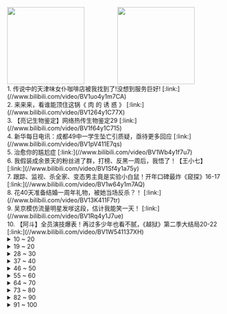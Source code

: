 <div >
<a style="float:left;width:51%;" href = "https://github.com/anuraghazra/github-readme-stats">
   <img  style="height:180px" src = "https://github-readme-stats.vercel.app/api?username=iuuuuuaena&theme=buefy&show_icons=true"/>
</a>
<a  style="float:right;width:49%" href = "https://github.com/anuraghazra/github-readme-stats">
   <img style="height:180px" src="https://github-readme-stats.vercel.app/api/top-langs/?username=anuraghazra&layout=compact"/>
</a>
</div>1. 传说中的天津味女仆咖啡店被我找到了!没想到服务巨好! [:link:](//www.bilibili.com/video/BV1uo4y1m7CA) <br>
2. 来来来，看谁能顶住这锅《 肉 的 诱 惑 》 [:link:](//www.bilibili.com/video/BV1264y1C77X) <br>
3. 【亮记生物鉴定】网络热传生物鉴定29 [:link:](//www.bilibili.com/video/BV1f64y1C715) <br>
4. 新华每日电讯：成都49中一学生坠亡引质疑，亟待更多回应 [:link:](//www.bilibili.com/video/BV1pV411E7qs) <br>
5. 治愈你的尴尬症 [:link:](//www.bilibili.com/video/BV1Wb4y1f7u7) <br>
6. 我假装成余景天的粉丝进了群，打榜、反黑一周后，我悟了！【王小七】 [:link:](//www.bilibili.com/video/BV1Sf4y1a75y) <br>
7. 跟踪、监视、杀全家、变态男主竟是实验小白鼠！开年口碑最炸《窥探》16-17 [:link:](//www.bilibili.com/video/BV1w64y1m7AQ) <br>
8. 花40天准备结婚一周年礼物，被她当场反杀？！ [:link:](//www.bilibili.com/video/BV13K411F7tr) <br>
9. 吴京模仿流量明星发嗲这段，估计我能笑一天！ [:link:](//www.bilibili.com/video/BV1Rq4y1J7ue) <br>
10. 【阿斗】全员演技爆表！再过多少年也看不腻，《越狱》第二季大结局20-22 [:link:](//www.bilibili.com/video/BV1W541137XH) <br>
<details>
<summary>10 ~ 20</summary>
11. 【逸语道破】成都四十九中事件反思 流量汹汹 真相如何与舆情赛跑 [:link:](//www.bilibili.com/video/BV1qU4y1t7B6) <br>
12. 全网爆哭！延乔路的尽头，是繁华大道！9.3高燃民国历史剧《觉醒年代》P11 [:link:](//www.bilibili.com/video/BV1yy4y1p71t) <br>
13. 《原神》优菈角色PV——「深夜酒馆的邂逅」 [:link:](//www.bilibili.com/video/BV17b4y1f7Lt) <br>
14. 985大学《内卷的名义》 [:link:](//www.bilibili.com/video/BV1z64y127bX) <br>
15. 厨师长教你：8种不同的包菜做法，这里总有一款属于你的菜 [:link:](//www.bilibili.com/video/BV1S541137hu) <br>
16. 真的能玩！用硬纸板做出超级马里奥【阅片无数Ⅱ 02】 [:link:](//www.bilibili.com/video/BV1rN411o7c4) <br>
17. 许可馨回国了？改名了？雨过天晴了？No！ [:link:](//www.bilibili.com/video/BV1XK4y1d7Ab) <br>
18. 被美媒骂走狗？郭杰瑞：我不在乎他们的假新闻 [:link:](//www.bilibili.com/video/BV1Ff4y1Y74b) <br>
19. 【warma】我的皮卡丘为什么是这样子的？！ [:link:](//www.bilibili.com/video/BV13h411v7ac) <br>
</details>
<details>
<summary>19 ~ 20</summary>
20. 作为损失最大的UP之一，打断牙也得下架，不妥协 [:link:](//www.bilibili.com/video/BV1Zq4y1J7p4) <br>
21. 成都49中的悲剧过后，我看到了颜色革命的影子 [:link:](//www.bilibili.com/video/BV1Rf4y1a7jC) <br>
22. 靠谱盘点119：谁才是鱼？RNG全胜出线，DFM上演热血少年漫，DK：我跟鱼打起来了 [:link:](//www.bilibili.com/video/BV1kV411E7W6) <br>
23. 华农兄弟：红烧肉不听话，准备把它收拾了，结果一波三折 [:link:](//www.bilibili.com/video/BV13Q4y1o7on) <br>
24. 人类早期灭蚊行动的珍贵影像 [:link:](//www.bilibili.com/video/BV1ff4y1a7nB) <br>
25. 葛大爷在三十年前就给我们上了一课！ [:link:](//www.bilibili.com/video/BV1hA411G7FZ) <br>
26. 戰   回   術   咒 [:link:](//www.bilibili.com/video/BV1wB4y1w7Lm) <br>
27. 我只会心疼哥哥⚡京剧版⚡ [:link:](//www.bilibili.com/video/BV1so4y1m7cn) <br>
28. 【4K】两两面包夹两芝士夹面包 [:link:](//www.bilibili.com/video/BV1yb4y1f7Yy) <br>
</details>
<details>
<summary>28 ~ 30</summary>
29. 技嘉官网台独言论不能忍！必须声讨！ [:link:](//www.bilibili.com/video/BV1V5411u7NG) <br>
30. 珍贵记录！13年前，15名空降兵5000米纵身一跃 [:link:](//www.bilibili.com/video/BV1c54y1L7No) <br>
31. 【4K60FPS】卢冠廷《一生所爱》神级现场！人生一定要看的现场！ [:link:](//www.bilibili.com/video/BV1nV411E7RX) <br>
32. 【全明星】一路向北 [:link:](//www.bilibili.com/video/BV1i64y1C7tC) <br>
33. “我小姨说，这个人能救你的命，跟着他…” [:link:](//www.bilibili.com/video/BV1Ph411v77P) <br>
34. 一口气看完《生化危机》系列剧情！入门生化系列就是这么简单！ [:link:](//www.bilibili.com/video/BV1pq4y177QX) <br>
35. G7商讨如何”控制“中国，竟与八国联军如此相像 [:link:](//www.bilibili.com/video/BV1fh411e7hY) <br>
36. 我得癌症了，我不卷了，祝大家身体健康～ [:link:](//www.bilibili.com/video/BV1SN411o7Hy) <br>
37. 【老番茄】史上最骚魔法师！ [:link:](//www.bilibili.com/video/BV1M64y1m7gA) <br>
</details>
<details>
<summary>37 ~ 40</summary>
38. 袁隆平团队再传喜讯！新型超级杂交水稻亩产2005.66斤，能多养活数亿人 [:link:](//www.bilibili.com/video/BV1D64y1C7KF) <br>
39. 一个中国底线不容触碰，商单不做了，技嘉道歉！ [:link:](//www.bilibili.com/video/BV1k64y1C7W5) <br>
40. “有一种捧杀，叫白衣天使” [:link:](//www.bilibili.com/video/BV1Zh411e7sg) <br>
41. 这个操作你给打多少分？ [:link:](//www.bilibili.com/video/BV1nb4y1f7A2) <br>
42. 阴阳合同！空壳公司！娱乐圈是如何沦为不法收入的最好合作伙伴的？ [:link:](//www.bilibili.com/video/BV1M64y1m7tN) <br>
43. 鲨鱼被捕后当场干饭 [:link:](//www.bilibili.com/video/BV1if4y1a7UH) <br>
44. 余景天粉丝：“他们只是失去了生命，我哥哥失去的可是出道机会”？？ [:link:](//www.bilibili.com/video/BV1MU4y1t7mD) <br>
45. 【潘嘎·打疫苗 】2022年春晚小品 [:link:](//www.bilibili.com/video/BV1Cy4y1p7NU) <br>
46. 极度羞耻！变身肌肉男给美少女当街庆生！她的反应竟然是....？ [:link:](//www.bilibili.com/video/BV1bq4y177ig) <br>
</details>
<details>
<summary>46 ~ 50</summary>
47. 螺蛳粉里竟没有螺蛳肉，小伙怒炒5斤螺蛳一次性吃到够，真解馋 [:link:](//www.bilibili.com/video/BV1Fh411v76A) <br>
48. 蟹坚强终章 [:link:](//www.bilibili.com/video/BV1N64y1m7NB) <br>
49. 2000RMB能抽到什么奖品？跟飞社长一起玩扭蛋机！ [:link:](//www.bilibili.com/video/BV1YQ4y1o7WK) <br>
50. 喂！都进来hea!【不饮茶非好汉】 [:link:](//www.bilibili.com/video/BV1z64y1C7Qk) <br>
51. “心不妥协，行不受限” [:link:](//www.bilibili.com/video/BV1Rf4y1a7d5) <br>
52. 【抖抖村】学画画全攻略 | 绘画基本功总集篇 [:link:](//www.bilibili.com/video/BV1BQ4y1o78F) <br>
53. “我们青年不睡觉，难道起来把你们挂在路灯上吗!  ” [:link:](//www.bilibili.com/video/BV1zv41157cd) <br>
54. 使命最后的召唤 [:link:](//www.bilibili.com/video/BV1Uh411e7nE) <br>
55. 不能说的猫腻 [:link:](//www.bilibili.com/video/BV1aU4y1t7S2) <br>
</details>
<details>
<summary>55 ~ 60</summary>
56. 饮茶循环 [:link:](//www.bilibili.com/video/BV1WV411E76K) <br>
57. 【嘟督咆哮解说】霸道大姐A死我！《生化危机8：屯儿》（第一话） [:link:](//www.bilibili.com/video/BV1Gf4y1Y7vJ) <br>
58. 我就说登陆界面这个胖子怎么那么眼熟，还有这BGM [:link:](//www.bilibili.com/video/BV12p4y147zs) <br>
59. 中国为什么花大力气禁毒？这不是电影，子弹已经压满了！ [:link:](//www.bilibili.com/video/BV1Mh411v7ay) <br>
60. 史上最爱撕X综艺！比甄嬛传还爱勾心斗角！《完美假期》全解说（持续更新中） [:link:](//www.bilibili.com/video/BV1M64y1m76e) <br>
61. 【罗翔】母亲锤杀欲性侵女儿的继父，到底算不算正当防卫？ [:link:](//www.bilibili.com/video/BV1Jo4y1m7Xp) <br>
62. 【逗鱼时刻】第301期 国服第一雪崩是怎么练成的 [:link:](//www.bilibili.com/video/BV1BA411G7hE) <br>
63. 当年火爆B站的【权御天下】究竟有多燃！ [:link:](//www.bilibili.com/video/BV1Qq4y177Ek) <br>
64. 同行：看到添加剂我就知道，这个配方正宗了！ [:link:](//www.bilibili.com/video/BV1Ph411U7E6) <br>
</details>
<details>
<summary>64 ~ 70</summary>
65. 【曾涵江Cup】B站朋友我来了！非常开心能和大家在这里共续前缘！ [:link:](//www.bilibili.com/video/BV1t5411u7Jt) <br>
66. 【与世界说】乌合麒麟：一幅画可以传递出什么样的能量？ [:link:](//www.bilibili.com/video/BV14K4y1d7kQ) <br>
67. 【凤凰传奇演唱会02】曾毅也能唱高音【光芒】 [:link:](//www.bilibili.com/video/BV1Jo4y1m7HC) <br>
68. 【时代少年团】拆家vlog《把庭院装扮的更漂亮吧~》 [:link:](//www.bilibili.com/video/BV1BV411E7QA) <br>
69. 【钢琴】《生化危机》系列安全屋音乐串烧 [:link:](//www.bilibili.com/video/BV1GB4y1F7Gx) <br>
70. ⏰饮茶时间到~⏰ [:link:](//www.bilibili.com/video/BV1Ny4y1W7Ps) <br>
71. 为什么二战法国会成为一个笑话？【为什么历史23】 [:link:](//www.bilibili.com/video/BV1M64y1m7tQ) <br>
72. 怒怼马云，嘲笑潘石屹！狠人曹德旺10大金句 [:link:](//www.bilibili.com/video/BV1Nv41157kP) <br>
73. 「身 法」 [:link:](//www.bilibili.com/video/BV1qV411E7mB) <br>
</details>
<details>
<summary>73 ~ 80</summary>
74. 【新闻猿播】锁算力版30系显卡目前是“三无”产品 [:link:](//www.bilibili.com/video/BV12K4y1A7CS) <br>
75. 姐 妹 私 房 1.0 [:link:](//www.bilibili.com/video/BV1Lb4y1f78Z) <br>
76. 【明日方舟】3000块全没了！各位喝醉了一定要管好自己，我真服了！ [:link:](//www.bilibili.com/video/BV1cf4y1W771) <br>
77. 向阳而生，与梦盛开✧【这才是少女活力呀！】✧ [:link:](//www.bilibili.com/video/BV1Ev41157ie) <br>
78. 40年前的天才设计，被我随手一解就开了？ [:link:](//www.bilibili.com/video/BV1U64y1276F) <br>
79. 试吃非常罕见的正龙虾，刺身极品，做龙虾咖喱面绝了 [:link:](//www.bilibili.com/video/BV17A411G7hg) <br>
80. 吃完这一碗，我感觉身上每个毛孔都打开了 [:link:](//www.bilibili.com/video/BV1kK4y1A7Lf) <br>
81. 《B 界 西 游 大 战》 [:link:](//www.bilibili.com/video/BV1bU4y1t7ED) <br>
82. 《兄 弟 们，有 挂》 [:link:](//www.bilibili.com/video/BV13p4y1t7qK) <br>
</details>
<details>
<summary>82 ~ 90</summary>
83. ⚡⚡两面包夹芝士⚡⚡ [:link:](//www.bilibili.com/video/BV1Zy4y1s7ow) <br>
84. “晚上好”，久等了！《毒液2》全球首支预告震撼来袭！ [:link:](//www.bilibili.com/video/BV1Tv41157eM) <br>
85. 【罗云熙】我怂了，这么奇葩的火锅蘸料真下不去嘴！ [:link:](//www.bilibili.com/video/BV1AK4y1o7mC) <br>
86. 这座“肉山”价值“千金”，山东实在老板凌晨3点买肉，花6小时制作，靠它养活一家老小 [:link:](//www.bilibili.com/video/BV1YQ4y1o7SF) <br>
87. 为什么开台宝马，法拉利车主叫我大哥？？ [:link:](//www.bilibili.com/video/BV1sb4y1f7tt) <br>
88. 2W日元挑战奇葩日本游戏王娃娃机，竟然一发就中大奖？！ [:link:](//www.bilibili.com/video/BV1Y64y1C7f8) <br>
89. 印度疫情全面失控：伯伯接种了疫苗还是感染去世，农村成了人间“地狱” [:link:](//www.bilibili.com/video/BV1Zh411e792) <br>
90. 偷台军F16战机教程(2)，降落厦门机场指南 [:link:](//www.bilibili.com/video/BV1iU4y1t7Zd) <br>
91. 你是舔狗吗？莫崽 [:link:](//www.bilibili.com/video/BV1wo4y1m7m3) <br>
</details>
<details>
<summary>91 ~ 100</summary>
92. 【医学博士】如何戒掉手机？｜熬夜玩手机是如何把你变丑的？ [:link:](//www.bilibili.com/video/BV1vv41157xT) <br>
93. 和女朋友开房遭遇扫黄  警官非说是卖淫嫖娼 给张三都整迷茫了 [:link:](//www.bilibili.com/video/BV1Dh411e7o7) <br>
94. 酣睡中的小伙儿被阿特强制开机，原因竟然是。。。 [:link:](//www.bilibili.com/video/BV1sh411v7kd) <br>
95. 倒牛奶算什么，我家哥哥可是失去出道的机会了呢！ [:link:](//www.bilibili.com/video/BV1Af4y1W7z1) <br>
96. 【好朋友】沉迷赌博 【一颗币】来戒赌 [:link:](//www.bilibili.com/video/BV1B64y1C752) <br>
97. 【36氪】我从人口普查里看到3个关键数据，关乎未来结婚生子和买房 [:link:](//www.bilibili.com/video/BV1WA411G7Y8) <br>
98. 几块钱解决【嘴角黑】【关节黑】【屁股蛋儿黑】！ [:link:](//www.bilibili.com/video/BV1fU4y1t7bK) <br>
99. 我⚡们⚡联⚡合！ [:link:](//www.bilibili.com/video/BV1m64y127nt) <br>
100. 【睡前消息273】“天下第一县”财政不行，要不要学浙江？ [:link:](//www.bilibili.com/video/BV1N64y1m73i) <br>
</details>
